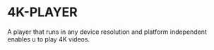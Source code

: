 # 4K-PLAYER
A player that runs in any device resolution and platform independent enables u to play 4K videos.

